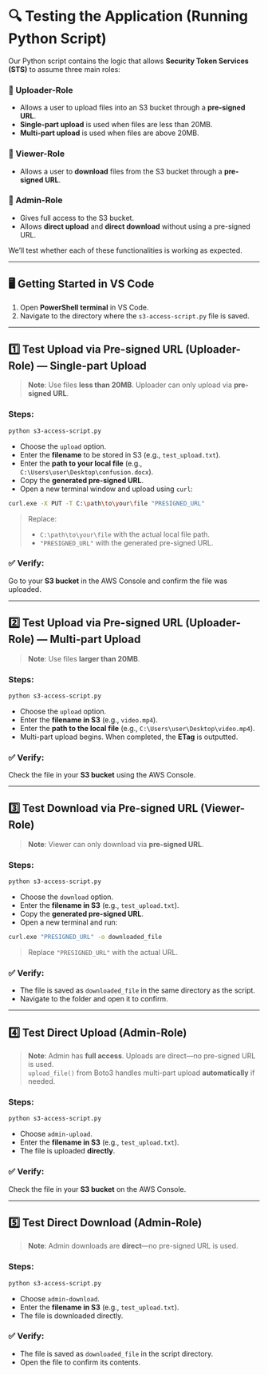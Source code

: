 

# 🔍 Testing the Application (Running Python Script)

Our Python script contains the logic that allows **Security Token Services (STS)** to assume three main roles:

### 👤 Uploader-Role  
- Allows a user to upload files into an S3 bucket through a **pre-signed URL**.  
- **Single-part upload** is used when files are less than 20MB.  
- **Multi-part upload** is used when files are above 20MB.

### 👤 Viewer-Role  
- Allows a user to **download** files from the S3 bucket through a **pre-signed URL**.

### 👤 Admin-Role  
- Gives full access to the S3 bucket.  
- Allows **direct upload** and **direct download** without using a pre-signed URL.

We’ll test whether each of these functionalities is working as expected.

---

## 🖥️ Getting Started in VS Code

1. Open **PowerShell terminal** in VS Code.  
2. Navigate to the directory where the `s3-access-script.py` file is saved.

---

## 1️⃣ Test Upload via Pre-signed URL (Uploader-Role) — Single-part Upload

> **Note**: Use files **less than 20MB**. Uploader can only upload via **pre-signed URL**.

### Steps:
```bash
python s3-access-script.py
```
- Choose the `upload` option.
- Enter the **filename** to be stored in S3 (e.g., `test_upload.txt`).
- Enter the **path to your local file** (e.g., `C:\Users\user\Desktop\confusion.docx`).
- Copy the **generated pre-signed URL**.
- Open a new terminal window and upload using `curl`:

```bash
curl.exe -X PUT -T C:\path\to\your\file "PRESIGNED_URL"
```

> Replace:
> - `C:\path\to\your\file` with the actual local file path.  
> - `"PRESIGNED_URL"` with the generated pre-signed URL.

### ✅ Verify:
Go to your **S3 bucket** in the AWS Console and confirm the file was uploaded.

---

## 2️⃣ Test Upload via Pre-signed URL (Uploader-Role) — Multi-part Upload

> **Note**: Use files **larger than 20MB**.

### Steps:
```bash
python s3-access-script.py
```
- Choose the `upload` option.
- Enter the **filename in S3** (e.g., `video.mp4`).
- Enter the **path to the local file** (e.g., `C:\Users\user\Desktop\video.mp4`).
- Multi-part upload begins. When completed, the **ETag** is outputted.

### ✅ Verify:
Check the file in your **S3 bucket** using the AWS Console.

---

## 3️⃣ Test Download via Pre-signed URL (Viewer-Role)

> **Note**: Viewer can only download via **pre-signed URL**.

### Steps:
```bash
python s3-access-script.py
```
- Choose the `download` option.
- Enter the **filename in S3** (e.g., `test_upload.txt`).
- Copy the **generated pre-signed URL**.
- Open a new terminal and run:

```bash
curl.exe "PRESIGNED_URL" -o downloaded_file
```

> Replace `"PRESIGNED_URL"` with the actual URL.

### ✅ Verify:
- The file is saved as `downloaded_file` in the same directory as the script.
- Navigate to the folder and open it to confirm.

---

## 4️⃣ Test Direct Upload (Admin-Role)

> **Note**: Admin has **full access**. Uploads are direct—no pre-signed URL is used.  
> `upload_file()` from Boto3 handles multi-part upload **automatically** if needed.

### Steps:
```bash
python s3-access-script.py
```
- Choose `admin-upload`.
- Enter the **filename in S3** (e.g., `test_upload.txt`).
- The file is uploaded **directly**.

### ✅ Verify:
Check the file in your **S3 bucket** on the AWS Console.

---

## 5️⃣ Test Direct Download (Admin-Role)

> **Note**: Admin downloads are **direct**—no pre-signed URL is used.

### Steps:
```bash
python s3-access-script.py
```
- Choose `admin-download`.
- Enter the **filename in S3** (e.g., `test_upload.txt`).
- The file is downloaded directly.

### ✅ Verify:
- The file is saved as `downloaded_file` in the script directory.
- Open the file to confirm its contents.
